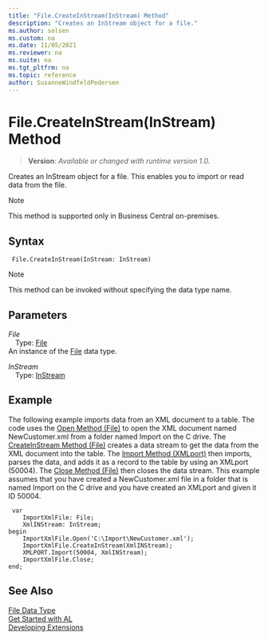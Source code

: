 ```yaml
---
title: "File.CreateInStream(InStream) Method"
description: "Creates an InStream object for a file."
ms.author: solsen
ms.custom: na
ms.date: 11/05/2021
ms.reviewer: na
ms.suite: na
ms.tgt_pltfrm: na
ms.topic: reference
author: SusanneWindfeldPedersen
---
```

[//]: # (START>DO_NOT_EDIT)
[//]: # (IMPORTANT:Do not edit any of the content between here and the END>DO_NOT_EDIT.)
[//]: # (Any modifications should be made in the .xml files in the ModernDev repo.)
# File.CreateInStream(InStream) Method
> **Version**: _Available or changed with runtime version 1.0._

Creates an InStream object for a file. This enables you to import or read data from the file.

> [!NOTE]
> This method is supported only in Business Central on-premises.

## Syntax
```AL
 File.CreateInStream(InStream: InStream)
```
> [!NOTE]
> This method can be invoked without specifying the data type name.
## Parameters
*File*  
&emsp;Type: [File](file-data-type.md)  
An instance of the [File](file-data-type.md) data type.  

*InStream*  
&emsp;Type: [InStream](../instream/instream-data-type.md)  
  



[//]: # (IMPORTANT: END>DO_NOT_EDIT)

## Example

The following example imports data from an XML document to a table. The code uses the [Open Method \(File\)](../../methods-auto/file/file-open-method.md) to open the XML document named NewCustomer.xml from a folder named Import on the C drive. The [CreateInStream Method \(File\)](../../methods-auto/file/file-createinstream-method.md) creates a data stream to get the data from the XML document into the table. The [Import Method \(XMLport\)](../../methods-auto/xmlport/xmlport-import-method.md) then imports, parses the data, and adds it as a record to the table by using an XMLport \(50004\). The [Close Method \(File\)](../../methods-auto/file/file-close-method.md) then closes the data stream. This example assumes that you have created a NewCustomer.xml file in a folder that is named Import on the C drive and you have created an XMLport and given it ID 50004.
 
```
 var
    ImportXmlFile: File;
    XmlINStream: InStream;
begin
    ImportXmlFile.Open('C:\Import\NewCustomer.xml');  
    ImportXmlFile.CreateInStream(XmlINStream);  
    XMLPORT.Import(50004, XmlINStream);  
    ImportXmlFile.Close;  
end;

```  


## See Also
[File Data Type](file-data-type.md)  
[Get Started with AL](../../devenv-get-started.md)  
[Developing Extensions](../../devenv-dev-overview.md)